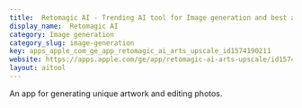 ```yaml
---
title:  Retomagic AI - Trending AI tool for Image generation and best alternatives
display_name:  Retomagic AI
category: Image generation
category_slug: image-generation
key: apps_apple_com_ge_app_retomagic_ai_arts_upscale_id1574190211
website: https://apps.apple.com/ge/app/retomagic-ai-arts-upscale/id1574190211
layout: aitool
---
```


An app for generating unique artwork and editing photos.
